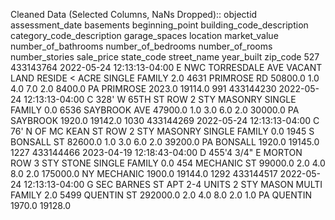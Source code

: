 
Cleaned Data (Selected Columns, NaNs Dropped)::
objectid	assessment_date	basements	beginning_point	building_code_description	category_code_description	garage_spaces	location	market_value	number_of_bathrooms	number_of_bedrooms	number_of_rooms	number_stories	sale_price	state_code	street_name	year_built	zip_code
527	433143764	2022-05-24 12:13:13-04:00	E	NWC TORRESDALE AVE	VACANT LAND RESIDE < ACRE	SINGLE FAMILY	2.0	4631 PRIMROSE RD	50800.0	1.0	4.0	7.0	2.0	8400.0	PA	PRIMROSE	2023.0	19114.0
991	433144230	2022-05-24 12:13:13-04:00	C	328' W 65TH ST	ROW 2 STY MASONRY	SINGLE FAMILY	0.0	6536 SAYBROOK AVE	47900.0	1.0	3.0	6.0	2.0	30000.0	PA	SAYBROOK	1920.0	19142.0
1030	433144269	2022-05-24 12:13:13-04:00	C	76' N OF MC KEAN ST	ROW 2 STY MASONRY	SINGLE FAMILY	0.0	1945 S BONSALL ST	82600.0	1.0	3.0	6.0	2.0	39200.0	PA	BONSALL	1920.0	19145.0
1227	433144466	2023-04-19 12:18:43-04:00	D	455'4 3/4" E MORTON	ROW 3 STY STONE	SINGLE FAMILY	0.0	454 MECHANIC ST	99000.0	2.0	4.0	8.0	2.0	175000.0	NY	MECHANIC	1900.0	19144.0
1292	433144517	2022-05-24 12:13:13-04:00	G	SEC BARNES ST	APT 2-4 UNITS 2 STY MASON	MULTI FAMILY	2.0	5499 QUENTIN ST	292000.0	2.0	4.0	8.0	2.0	1.0	PA	QUENTIN	1970.0	19128.0
